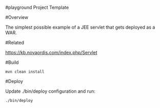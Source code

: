 #playground Project Template

#Overview

The simplest possible example of a JEE servlet that gets deployed as a WAR.

#Related

https://kb.novaordis.com/index.php/Servlet

#Build

```
mvn clean install
```

#Deploy

Update ./bin/deploy configuration and run:

```
./bin/deploy
```


